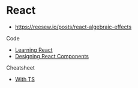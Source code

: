 # React

- <https://reesew.io/posts/react-algebraic-effects>

Code

- [Learning React](https://github.com/MoonHighway/learning-react)
- [Designing React Components](https://github.com/pkellner/pluralsight-designing-react-components-course-code)

Cheatsheet

- [With TS](https://react-typescript-cheatsheet.netlify.app/)
